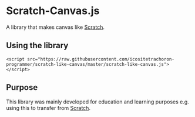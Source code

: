 Scratch-Canvas.js
====================
A library that makes canvas like [Scratch](https://scratch.mit.edu).

Using the library
----------------------
```
<script src="https://raw.githubusercontent.com/icositetrachoron-programmer/scratch-like-canvas/master/scratch-like-canvas.js"></script>
```
Purpose
-----------------------
This library was mainly developed for education and learning purposes e.g. using this to transfer from [Scratch](https://scratch.mit.edu).

